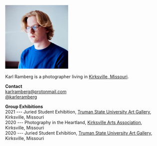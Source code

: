 <img src="/assets/images/profile.jpg" alt="Profile" style="width: 40%">

Karl Ramberg is a photographer living in [Kirksville, Missouri](https://goo.gl/maps/Zvr3VWwgkHE4NSM99).

**Contact**<br>
[karlramberg@protonmail.com](mailto:karlramberg@protonmail.com)<br>
[@karleramberg](https://instagram.com/karleramberg)

**Group Exhibitions**<br>
2021 --- Juried Student Exhibition, [Truman State University Art Gallery](http://gallery.arttruman.com/), Kirksville, Missouri<br>
2020 --- Photography in the Heartland, [Kirksville Arts Association](https://kirksvillearts.org), Kirksville, Missouri<br>
2020 --- Juried Student Exhibition, [Truman State University Art Gallery](http://gallery.arttruman.com/), Kirksville, Missouri 